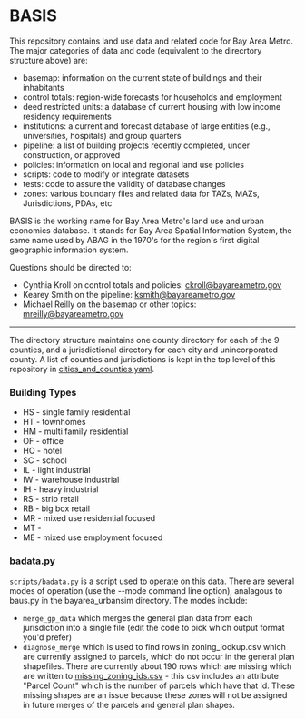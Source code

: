 # BASIS

This repository contains land use data and related code for Bay Area Metro. The major categories of data and code (equivalent to the direcrtory structure above) are:

* basemap: information on the current state of buildings and their inhabitants
* control totals: region-wide forecasts for households and employment
* deed restricted units: a database of current housing with low income residency requirements
* institutions: a current and forecast database of large entities (e.g., universities, hospitals) and group quarters
* pipeline: a list of building projects recently completed, under construction, or approved
* policies: information on local and regional land use policies
* scripts: code to modify or integrate datasets
* tests: code to assure the validity of database changes
* zones: various boundary files and related data for TAZs, MAZs, Jurisdictions, PDAs, etc

BASIS is the working name for Bay Area Metro's land use and urban economics database. It stands for Bay Area Spatial Information System, the same name used by ABAG in the 1970's for the region's first digital geographic information system.

Questions should be directed to:
* Cynthia Kroll on control totals and policies: ckroll@bayareametro.gov
* Kearey Smith on the pipeline: ksmith@bayareametro.gov
* Michael Reilly on the basemap or other topics: mreilly@bayareametro.gov


-----------------------------


The directory structure maintains one county directory for each of the 9 counties, and a jurisdictional directory for each city and unincorporated county.  A list of counties and jurisdictions is kept in the top level of this repository in [cities_and_counties.yaml](https://github.com/oaklandanalytics/badata/blob/master/cities_and_counties.yaml).



### Building Types

* HS - single family residential
* HT - townhomes
* HM - multi family residential
* OF - office
* HO - hotel
* SC - school
* IL - light industrial
* IW - warehouse industrial
* IH - heavy industrial
* RS - strip retail
* RB - big box retail
* MR - mixed use residential focused
* MT - 
* ME - mixed use employment focused

### badata.py

`scripts/badata.py` is a script used to operate on this data.  There are several modes of operation (use the --mode command line option), analagous to baus.py in the bayarea_urbansim directory.  The modes include:

* `merge_gp_data` which merges the general plan data from each jurisdiction into a single file (edit the code to pick which output format you'd prefer)
* `diagnose_merge` which is used to find rows in zoning_lookup.csv which are currently assigned to parcels, which do not occur in the general plan shapefiles.  There are currently about 190 rows which are missing which are written to [missing_zoning_ids.csv](https://github.com/oaklandanalytics/badata/blob/master/missing_zoning_ids.csv) - this csv includes an attribute "Parcel Count" which is the number of parcels which have that id.  These missing shapes are an issue because these zones will not be assigned in future merges of the parcels and general plan shapes.

